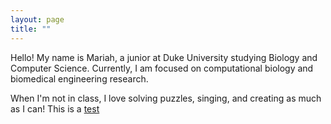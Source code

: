 ```yaml
---
layout: page
title: ""
---
```


Hello! My name is Mariah, a junior at Duke University studying Biology and Computer Science.
Currently, I am focused on computational biology and biomedical engineering research. 

When I'm not in class, I love solving puzzles, singing, and creating as much as I can! This is a [test](https://play2048.co/)
